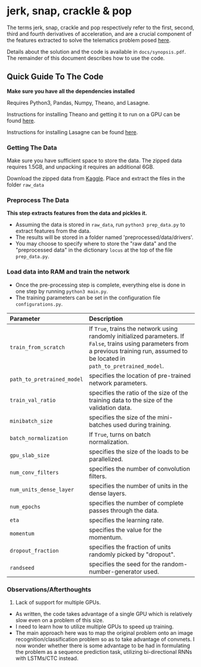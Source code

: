jerk, snap, crackle & pop
=========================

The terms jerk, snap, crackle and pop respectively refer to the
first, second, third and fourth derivatives of acceleration, and
are a crucial component of the features extracted to solve the telematics
problem posed [here](https://www.kaggle.com/c/axa-driver-telematics-analysis).

Details about the solution and the code is available in `docs/synopsis.pdf`.
The remainder of this document describes how to use the code.

## Quick Guide To The Code

**Make sure you have all the dependencies installed**

Requires Python3, Pandas, Numpy, Theano, and Lasagne.

Instructions for installing Theano and getting it to run on a GPU can be found [here](http://deeplearning.net/software/theano/install.html).

Instructions for installing Lasagne can be found [here](http://lasagne.readthedocs.org/en/latest/user/installation.html).

### Getting The Data
Make sure you have sufficient space to store the data. The zipped data
requires 1.5GB, and unpacking it requires an additional 6GB.

Download the zipped data from [Kaggle](https://www.kaggle.com/c/axa-driver-telematics-analysis/data). Place and extract the files in the folder `raw_data`

### Preprocess The Data

**This step extracts features from the data and pickles it.**

* Assuming the data is stored in `raw_data`, run `python3 prep_data.py`
to extract features from the data.
* The results will be stored in a
folder named 'preprocessed/data/drivers'.
* You may choose to specify where to store the "raw data" and the
"preprocessed data" in the dictionary `locus` at the top of the file `prep_data.py`.

### Load data into RAM and train the network
* Once the pre-processing step is complete, everything else is done in one step
by running `python3 main.py`.
* The training parameters can be set in the configuration file `configurations.py`.


|  Parameter        | Description |
|:------------------|:------------|
| `train_from_scratch`     | If `True`, trains the network using randomly initialized parameters. If `False`, trains using parameters from a previous training run, assumed to be located in `path_to_pretrained_model`.|
|`path_to_pretrained_model`|specifies the location of pre-trained network parameters.|
|`train_val_ratio`| specifies the ratio of the size of the training data to the size of the validation data.|
|`minibatch_size`| specifies the size of the mini-batches used during training.|
|`batch_normalization` | If `True`, turns on batch normalization.|
|`gpu_slab_size`|specifies the size of the loads to be parallelized.|
|`num_conv_filters`|specifies the number of convolution filters.|
|`num_units_dense_layer`| specifies the number of units in the dense layers.|
|`num_epochs`|specifies the number of complete passes through the data.|
|`eta `| specifies the learning rate.|
|`momentum`| specifies the value for the momentum.|
|`dropout_fraction`|specifies the fraction of units randomly picked by "dropout".|
|`randseed`| specifies the seed for the random-number-generator used.|
### Observations/Afterthoughts
1. Lack of support for multiple GPUs.
 * As written, the code takes advantage of a single
 GPU which is relatively slow even on a problem of this size.
 * I need to learn how to utilize multiple GPUs to speed up training. 
* The main approach here was to map the original problem onto an image recognition/classification problem
so as to take advantage of convnets. I now wonder whether there is some advantage to be had in formulating
the problem as a sequence prediction task, utilizing bi-directional RNNs with LSTMs/CTC instead.
